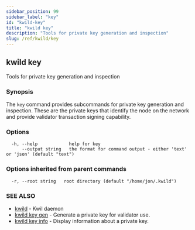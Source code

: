 ```yaml
---
sidebar_position: 99
sidebar_label: "key"
id: "kwild-key"
title: "kwild key"
description: "Tools for private key generation and inspection"
slug: /ref/kwild/key
---
```


## kwild key

Tools for private key generation and inspection

### Synopsis

The `key` command provides subcommands for private key generation and inspection. These are the private keys that identify the node on the network and provide validator transaction signing capability.

### Options

```
  -h, --help            help for key
      --output string   the format for command output - either 'text' or 'json' (default "text")
```

### Options inherited from parent commands

```
  -r, --root string   root directory (default "/home/jon/.kwild")
```

### SEE ALSO

* [kwild](/docs/ref/kwild)	 - Kwil daemon
* [kwild key gen](/docs/ref/kwild/key/gen)	 - Generate a private key for validator use.
* [kwild key info](/docs/ref/kwild/key/info)	 - Display information about a private key.

